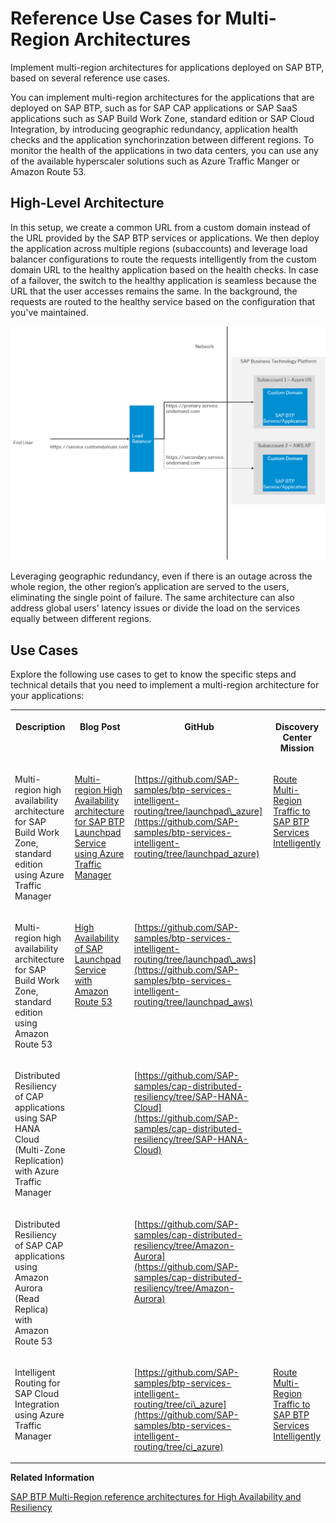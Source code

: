 <!-- loio0ed62d9b911e48b88b88bb70cc55968b -->

# Reference Use Cases for Multi-Region Architectures

Implement multi-region architectures for applications deployed on SAP BTP, based on several reference use cases.

You can implement multi-region architectures for the applications that are deployed on SAP BTP, such as for SAP CAP applications or SAP SaaS applications such as SAP Build Work Zone, standard edition or SAP Cloud Integration, by introducing geographic redundancy, application health checks and the application synchorinzation between different regions. To monitor the health of the applications in two data centers, you can use any of the available hyperscaler solutions such as Azure Traffic Manger or Amazon Route 53.



<a name="loio0ed62d9b911e48b88b88bb70cc55968b__section_qcx_kjh_rvb"/>

## High-Level Architecture

In this setup, we create a common URL from a custom domain instead of the URL provided by the SAP BTP services or applications. We then deploy the application across multiple regions \(subaccounts\) and leverage load balancer configurations to route the requests intelligently from the custom domain URL to the healthy application based on the health checks. In case of a failover, the switch to the healthy application is seamless because the URL that the user accesses remains the same. In the background, the requests are routed to the healthy service based on the configuration that you've maintained.

 ![](images/Multi-Region_Architecture_75b254a.png) 

Leveraging geographic redundancy, even if there is an outage across the whole region, the other region’s application are served to the users, eliminating the single point of failure. The same architecture can also address global users’ latency issues or divide the load on the services equally between different regions.



<a name="loio0ed62d9b911e48b88b88bb70cc55968b__section_fyd_ljh_rvb"/>

## Use Cases

Explore the following use cases to get to know the specific steps and technical details that you need to implement a multi-region architecture for your applications:


<table>
<tr>
<th valign="top">

Description



</th>
<th valign="top">

Blog Post



</th>
<th valign="top">

GitHub



</th>
<th valign="top">

Discovery Center Mission



</th>
</tr>
<tr>
<td valign="top">

Multi-region high availability architecture for SAP Build Work Zone, standard edition using Azure Traffic Manager



</td>
<td valign="top">

[Multi-region High Availability architecture for SAP BTP Launchpad Service using Azure Traffic Manager](https://blogs.sap.com/2022/08/02/multi-region-high-availability-architecture-for-sap-btp-launchpad-service-using-azure-traffic-manager)



</td>
<td valign="top">

[https://github.com/SAP-samples/btp-services-intelligent-routing/tree/launchpad\_azure](https://github.com/SAP-samples/btp-services-intelligent-routing/tree/launchpad_azure)



</td>
<td valign="top">

[Route Multi-Region Traffic to SAP BTP Services Intelligently](https://discovery-center.cloud.sap/missiondetail/3603/)



</td>
</tr>
<tr>
<td valign="top">

Multi-region high availability architecture for SAP Build Work Zone, standard edition using Amazon Route 53



</td>
<td valign="top">

[High Availability of SAP Launchpad Service with Amazon Route 53](https://blogs.sap.com/2022/11/04/high-availability-of-sap-launchpad-service-with-amazon-route-53/)



</td>
<td valign="top">

[https://github.com/SAP-samples/btp-services-intelligent-routing/tree/launchpad\_aws](https://github.com/SAP-samples/btp-services-intelligent-routing/tree/launchpad_aws)



</td>
<td valign="top">

 



</td>
</tr>
<tr>
<td valign="top">

Distributed Resiliency of CAP applications using SAP HANA Cloud \(Multi-Zone Replication\) with Azure Traffic Manager



</td>
<td valign="top">

 



</td>
<td valign="top">

[https://github.com/SAP-samples/cap-distributed-resiliency/tree/SAP-HANA-Cloud](https://github.com/SAP-samples/cap-distributed-resiliency/tree/SAP-HANA-Cloud)



</td>
<td valign="top">

 



</td>
</tr>
<tr>
<td valign="top">

Distributed Resiliency of SAP CAP applications using Amazon Aurora \(Read Replica\) with Amazon Route 53



</td>
<td valign="top">

 



</td>
<td valign="top">

[https://github.com/SAP-samples/cap-distributed-resiliency/tree/Amazon-Aurora](https://github.com/SAP-samples/cap-distributed-resiliency/tree/Amazon-Aurora)



</td>
<td valign="top">

 



</td>
</tr>
<tr>
<td valign="top">

Intelligent Routing for SAP Cloud Integration using Azure Traffic Manager



</td>
<td valign="top">

 



</td>
<td valign="top">

[https://github.com/SAP-samples/btp-services-intelligent-routing/tree/ci\_azure](https://github.com/SAP-samples/btp-services-intelligent-routing/tree/ci_azure)



</td>
<td valign="top">

[Route Multi-Region Traffic to SAP BTP Services Intelligently](https://discovery-center.cloud.sap/missiondetail/3603/)



</td>
</tr>
</table>

**Related Information**  


[SAP BTP Multi-Region reference architectures for High Availability and Resiliency](https://blogs.sap.com/2022/07/21/sap-btp-multi-region-reference-architectures-for-high-availability-and-resiliency/)

